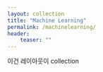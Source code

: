 ```yaml
---
layout: collection
title: "Machine Learning"
permalink: /machinelearning/
header:
    teaser: ""
---
```


이건 레이아웃이 collection
